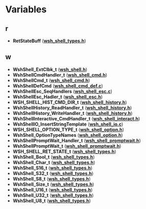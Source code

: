 
# Variables



## r

* **RetStateBuff** ([**wsh\_shell\_types.h**](wsh__shell__types_8h.md))


## w

* **WshShell\_ExtClbk\_t** ([**wsh\_shell.h**](wsh__shell_8h.md))
* **WshShellCmdHandler\_t** ([**wsh\_shell\_cmd.h**](wsh__shell__cmd_8h.md))
* **WshShellCmd\_t** ([**wsh\_shell\_cmd.h**](wsh__shell__cmd_8h.md))
* **WshShellDefCmd** ([**wsh\_shell\_cmd\_def.c**](wsh__shell__cmd__def_8c.md))
* **WshShellEsc\_SeqHandlers** ([**wsh\_shell\_esc.c**](wsh__shell__esc_8c.md))
* **WshShellEsc\_Hadler\_t** ([**wsh\_shell\_esc.h**](wsh__shell__esc_8h.md))
* **WSH\_SHELL\_HIST\_CMD\_DIR\_t** ([**wsh\_shell\_history.h**](wsh__shell__history_8h.md))
* **WshShellHistory\_ReadHandler\_t** ([**wsh\_shell\_history.h**](wsh__shell__history_8h.md))
* **WshShellHistory\_WriteHandler\_t** ([**wsh\_shell\_history.h**](wsh__shell__history_8h.md))
* **WshShellInteractive\_CmdHandler\_t** ([**wsh\_shell\_interact.h**](wsh__shell__interact_8h.md))
* **WshShellIO\_InsertStringTemplate** ([**wsh\_shell\_io.c**](wsh__shell__io_8c.md))
* **WSH\_SHELL\_OPTION\_TYPE\_t** ([**wsh\_shell\_option.h**](wsh__shell__option_8h.md))
* **WshShell\_OptionTypeNames** ([**wsh\_shell\_option.h**](wsh__shell__option_8h.md))
* **WshShellPromptWait\_Handler\_t** ([**wsh\_shell\_promptwait.h**](wsh__shell__promptwait_8h.md))
* **WshShellPromptWait\_t** ([**wsh\_shell\_promptwait.h**](wsh__shell__promptwait_8h.md))
* **WSH\_SHELL\_RET\_STATE\_t** ([**wsh\_shell\_types.h**](wsh__shell__types_8h.md))
* **WshShell\_Bool\_t** ([**wsh\_shell\_types.h**](wsh__shell__types_8h.md))
* **WshShell\_Char\_t** ([**wsh\_shell\_types.h**](wsh__shell__types_8h.md))
* **WshShell\_S16\_t** ([**wsh\_shell\_types.h**](wsh__shell__types_8h.md))
* **WshShell\_S32\_t** ([**wsh\_shell\_types.h**](wsh__shell__types_8h.md))
* **WshShell\_S8\_t** ([**wsh\_shell\_types.h**](wsh__shell__types_8h.md))
* **WshShell\_Size\_t** ([**wsh\_shell\_types.h**](wsh__shell__types_8h.md))
* **WshShell\_U16\_t** ([**wsh\_shell\_types.h**](wsh__shell__types_8h.md))
* **WshShell\_U32\_t** ([**wsh\_shell\_types.h**](wsh__shell__types_8h.md))
* **WshShell\_U8\_t** ([**wsh\_shell\_types.h**](wsh__shell__types_8h.md))




